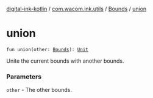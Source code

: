 [digital-ink-kotlin](../../index.md) / [com.wacom.ink.utils](../index.md) / [Bounds](index.md) / [union](./union.md)

# union

`fun union(other: `[`Bounds`](index.md)`): `[`Unit`](https://kotlinlang.org/api/latest/jvm/stdlib/kotlin/-unit/index.html)

Unite the current bounds with another bounds.

### Parameters

`other` - The other bounds.